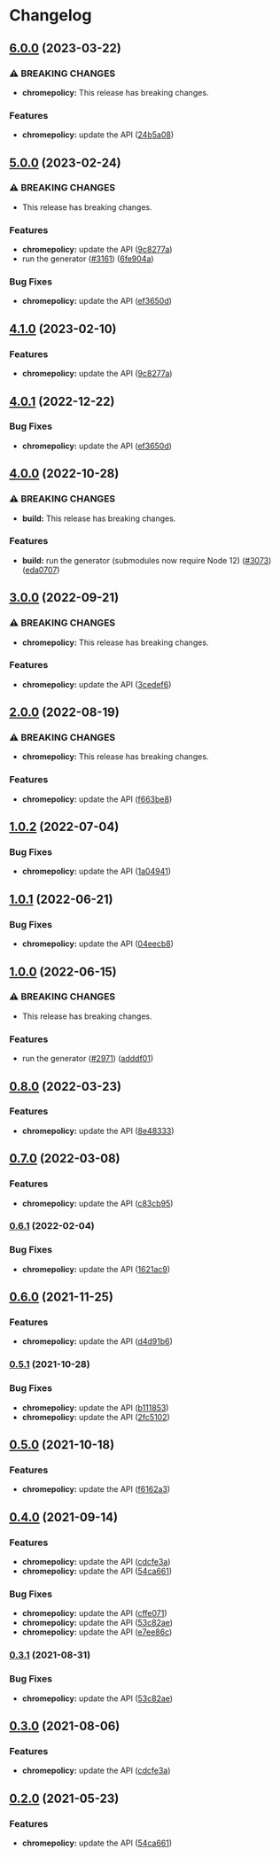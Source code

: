 # Changelog

## [6.0.0](https://github.com/googleapis/google-api-nodejs-client/compare/chromepolicy-v5.0.0...chromepolicy-v6.0.0) (2023-03-22)


### ⚠ BREAKING CHANGES

* **chromepolicy:** This release has breaking changes.

### Features

* **chromepolicy:** update the API ([24b5a08](https://github.com/googleapis/google-api-nodejs-client/commit/24b5a086e13cf97b22acb98bf862484ea38f1016))

## [5.0.0](https://github.com/googleapis/google-api-nodejs-client/compare/chromepolicy-v4.1.0...chromepolicy-v5.0.0) (2023-02-24)


### ⚠ BREAKING CHANGES

* This release has breaking changes.

### Features

* **chromepolicy:** update the API ([9c8277a](https://github.com/googleapis/google-api-nodejs-client/commit/9c8277a195df18b23e62464f3fdd6b4819b93d52))
* run the generator ([#3161](https://github.com/googleapis/google-api-nodejs-client/issues/3161)) ([6fe904a](https://github.com/googleapis/google-api-nodejs-client/commit/6fe904a5f056b3e3789b80111b9b3eecba2dc9e7))


### Bug Fixes

* **chromepolicy:** update the API ([ef3650d](https://github.com/googleapis/google-api-nodejs-client/commit/ef3650d9d766f5c6772ed7921c3c22d4b008e356))

## [4.1.0](https://github.com/googleapis/google-api-nodejs-client/compare/chromepolicy-v4.0.1...chromepolicy-v4.1.0) (2023-02-10)


### Features

* **chromepolicy:** update the API ([9c8277a](https://github.com/googleapis/google-api-nodejs-client/commit/9c8277a195df18b23e62464f3fdd6b4819b93d52))

## [4.0.1](https://github.com/googleapis/google-api-nodejs-client/compare/chromepolicy-v4.0.0...chromepolicy-v4.0.1) (2022-12-22)


### Bug Fixes

* **chromepolicy:** update the API ([ef3650d](https://github.com/googleapis/google-api-nodejs-client/commit/ef3650d9d766f5c6772ed7921c3c22d4b008e356))

## [4.0.0](https://github.com/googleapis/google-api-nodejs-client/compare/chromepolicy-v3.0.0...chromepolicy-v4.0.0) (2022-10-28)


### ⚠ BREAKING CHANGES

* **build:** This release has breaking changes.

### Features

* **build:** run the generator (submodules now require Node 12) ([#3073](https://github.com/googleapis/google-api-nodejs-client/issues/3073)) ([eda0707](https://github.com/googleapis/google-api-nodejs-client/commit/eda07079dadab46a80b6f9ede618f4f43030169e))

## [3.0.0](https://github.com/googleapis/google-api-nodejs-client/compare/chromepolicy-v2.0.0...chromepolicy-v3.0.0) (2022-09-21)


### ⚠ BREAKING CHANGES

* **chromepolicy:** This release has breaking changes.

### Features

* **chromepolicy:** update the API ([3cedef6](https://github.com/googleapis/google-api-nodejs-client/commit/3cedef66824cd2650eaf2ee7cf222fc74fb5687d))

## [2.0.0](https://github.com/googleapis/google-api-nodejs-client/compare/chromepolicy-v1.0.2...chromepolicy-v2.0.0) (2022-08-19)


### ⚠ BREAKING CHANGES

* **chromepolicy:** This release has breaking changes.

### Features

* **chromepolicy:** update the API ([f663be8](https://github.com/googleapis/google-api-nodejs-client/commit/f663be8fe9b8a291d08ad0dbaad17e56adb8d81d))

## [1.0.2](https://github.com/googleapis/google-api-nodejs-client/compare/chromepolicy-v1.0.1...chromepolicy-v1.0.2) (2022-07-04)


### Bug Fixes

* **chromepolicy:** update the API ([1a04941](https://github.com/googleapis/google-api-nodejs-client/commit/1a04941379ad75241518a6f4b67965dbafcb51e8))

## [1.0.1](https://github.com/googleapis/google-api-nodejs-client/compare/chromepolicy-v1.0.0...chromepolicy-v1.0.1) (2022-06-21)


### Bug Fixes

* **chromepolicy:** update the API ([04eecb8](https://github.com/googleapis/google-api-nodejs-client/commit/04eecb84844ac5376324545e69219dc1c2068cc8))

## [1.0.0](https://github.com/googleapis/google-api-nodejs-client/compare/chromepolicy-v0.8.0...chromepolicy-v1.0.0) (2022-06-15)


### ⚠ BREAKING CHANGES

* This release has breaking changes.

### Features

* run the generator ([#2971](https://github.com/googleapis/google-api-nodejs-client/issues/2971)) ([adddf01](https://github.com/googleapis/google-api-nodejs-client/commit/adddf018e7cb73adab7341053dd80d72c5a6248d))

## [0.8.0](https://github.com/googleapis/google-api-nodejs-client/compare/chromepolicy-v0.7.0...chromepolicy-v0.8.0) (2022-03-23)


### Features

* **chromepolicy:** update the API ([8e48333](https://github.com/googleapis/google-api-nodejs-client/commit/8e483337e0ce82de6bc31438a1bc130c2ec53839))

## [0.7.0](https://github.com/googleapis/google-api-nodejs-client/compare/chromepolicy-v0.6.1...chromepolicy-v0.7.0) (2022-03-08)


### Features

* **chromepolicy:** update the API ([c83cb95](https://github.com/googleapis/google-api-nodejs-client/commit/c83cb95c475ea8350ba06a0a405e028ce848f981))

### [0.6.1](https://github.com/googleapis/google-api-nodejs-client/compare/chromepolicy-v0.6.0...chromepolicy-v0.6.1) (2022-02-04)


### Bug Fixes

* **chromepolicy:** update the API ([1621ac9](https://github.com/googleapis/google-api-nodejs-client/commit/1621ac948b331d043accdcb9d0fe15ae65b31bbc))

## [0.6.0](https://www.github.com/googleapis/google-api-nodejs-client/compare/chromepolicy-v0.5.1...chromepolicy-v0.6.0) (2021-11-25)


### Features

* **chromepolicy:** update the API ([d4d91b6](https://www.github.com/googleapis/google-api-nodejs-client/commit/d4d91b69ee4d6b709ae09f40859d0b210d1bc1d0))

### [0.5.1](https://www.github.com/googleapis/google-api-nodejs-client/compare/chromepolicy-v0.5.0...chromepolicy-v0.5.1) (2021-10-28)


### Bug Fixes

* **chromepolicy:** update the API ([b111853](https://www.github.com/googleapis/google-api-nodejs-client/commit/b11185341b211111a86783c81bccaed6f8f3f8ab))
* **chromepolicy:** update the API ([2fc5102](https://www.github.com/googleapis/google-api-nodejs-client/commit/2fc5102b0f39a10225c029fe39f894b45671dd1c))

## [0.5.0](https://www.github.com/googleapis/google-api-nodejs-client/compare/chromepolicy-v0.4.0...chromepolicy-v0.5.0) (2021-10-18)


### Features

* **chromepolicy:** update the API ([f6162a3](https://www.github.com/googleapis/google-api-nodejs-client/commit/f6162a33091ff197436b479868218dd3964f7cf4))

## [0.4.0](https://www.github.com/googleapis/google-api-nodejs-client/compare/chromepolicy-v0.3.1...chromepolicy-v0.4.0) (2021-09-14)


### Features

* **chromepolicy:** update the API ([cdcfe3a](https://www.github.com/googleapis/google-api-nodejs-client/commit/cdcfe3af8f3d283b0b08464430e9ddbfba4d3846))
* **chromepolicy:** update the API ([54ca661](https://www.github.com/googleapis/google-api-nodejs-client/commit/54ca66156db5c283edca3447729e272f7f8de694))


### Bug Fixes

* **chromepolicy:** update the API ([cffe071](https://www.github.com/googleapis/google-api-nodejs-client/commit/cffe07116b50e73cca4ca1b32d72543b3ef218e0))
* **chromepolicy:** update the API ([53c82ae](https://www.github.com/googleapis/google-api-nodejs-client/commit/53c82ae1215d8d7ef39fee0650ab211f17781900))
* **chromepolicy:** update the API ([e7ee86c](https://www.github.com/googleapis/google-api-nodejs-client/commit/e7ee86c051277b3b7ff4c570f76c55eefa7e9687))

### [0.3.1](https://www.github.com/googleapis/google-api-nodejs-client/compare/chromepolicy-v0.3.0...chromepolicy-v0.3.1) (2021-08-31)


### Bug Fixes

* **chromepolicy:** update the API ([53c82ae](https://www.github.com/googleapis/google-api-nodejs-client/commit/53c82ae1215d8d7ef39fee0650ab211f17781900))

## [0.3.0](https://www.github.com/googleapis/google-api-nodejs-client/compare/chromepolicy-v0.2.0...chromepolicy-v0.3.0) (2021-08-06)


### Features

* **chromepolicy:** update the API ([cdcfe3a](https://www.github.com/googleapis/google-api-nodejs-client/commit/cdcfe3af8f3d283b0b08464430e9ddbfba4d3846))

## [0.2.0](https://www.github.com/googleapis/google-api-nodejs-client/compare/chromepolicy-v0.1.0...chromepolicy-v0.2.0) (2021-05-23)


### Features

* **chromepolicy:** update the API ([54ca661](https://www.github.com/googleapis/google-api-nodejs-client/commit/54ca66156db5c283edca3447729e272f7f8de694))

